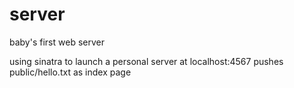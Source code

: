 # server
baby's first web server

using sinatra to launch a personal server at localhost:4567
pushes public/hello.txt as index page 

